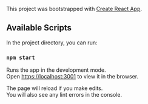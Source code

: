 This project was bootstrapped with [Create React App](https://github.com/facebook/create-react-app).

## Available Scripts

In the project directory, you can run:

### `npm start`

Runs the app in the development mode.<br />
Open [https://localhost:3001](https://localhost:3001) to view it in the browser.

The page will reload if you make edits.<br />
You will also see any lint errors in the console.
